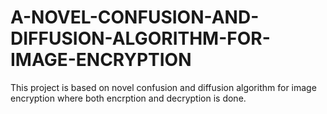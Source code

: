 # A-NOVEL-CONFUSION-AND-DIFFUSION-ALGORITHM-FOR-IMAGE-ENCRYPTION

This project is based on novel confusion and diffusion algorithm for image encryption where both encrption and decryption is done.
